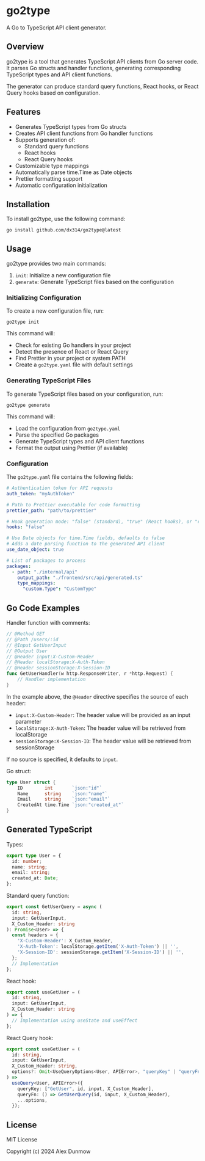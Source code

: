# go2type

A Go to TypeScript API client generator.

## Overview

go2type is a tool that generates TypeScript API clients from Go server code. It parses Go structs and handler functions, generating corresponding TypeScript types and API client functions.

The generator can produce standard query functions, React hooks, or React Query hooks based on configuration.

## Features

- Generates TypeScript types from Go structs
- Creates API client functions from Go handler functions
- Supports generation of:
  - Standard query functions
  - React hooks
  - React Query hooks
- Customizable type mappings
- Automatically parse time.Time as Date objects
- Prettier formatting support
- Automatic configuration initialization

## Installation

To install go2type, use the following command:

```
go install github.com/dx314/go2type@latest
```

## Usage

go2type provides two main commands:

1. `init`: Initialize a new configuration file
2. `generate`: Generate TypeScript files based on the configuration

### Initializing Configuration

To create a new configuration file, run:

```
go2type init
```

This command will:
- Check for existing Go handlers in your project
- Detect the presence of React or React Query
- Find Prettier in your project or system PATH
- Create a `go2type.yaml` file with default settings

### Generating TypeScript Files

To generate TypeScript files based on your configuration, run:

```
go2type generate
```

This command will:
- Load the configuration from `go2type.yaml`
- Parse the specified Go packages
- Generate TypeScript types and API client functions
- Format the output using Prettier (if available)

### Configuration

The `go2type.yaml` file contains the following fields:

```yaml
# Authentication token for API requests
auth_token: "myAuthToken"

# Path to Prettier executable for code formatting
prettier_path: "path/to/prettier"

# Hook generation mode: "false" (standard), "true" (React hooks), or "react-query"
hooks: "false"

# Use Date objects for time.Time fields, defaults to false
# Adds a date parsing function to the generated API client
use_date_object: true

# List of packages to process
packages:
  - path: "./internal/api"
    output_path: "./frontend/src/api/generated.ts"
    type_mappings:
      "custom.Type": "CustomType"
```

## Go Code Examples

Handler function with comments:

```go
// @Method GET
// @Path /users/:id
// @Input GetUserInput
// @Output User
// @Header input:X-Custom-Header
// @Header localStorage:X-Auth-Token
// @Header sessionStorage:X-Session-ID
func GetUserHandler(w http.ResponseWriter, r *http.Request) {
    // Handler implementation
}
```

In the example above, the `@Header` directive specifies the source of each header:
- `input:X-Custom-Header`: The header value will be provided as an input parameter
- `localStorage:X-Auth-Token`: The header value will be retrieved from localStorage
- `sessionStorage:X-Session-ID`: The header value will be retrieved from sessionStorage

If no source is specified, it defaults to `input`.

Go struct:

```go
type User struct {
    ID        int       `json:"id"`
    Name      string    `json:"name"`
    Email     string    `json:"email"`
    CreatedAt time.Time `json:"created_at"`
}
```

## Generated TypeScript

Types:

```typescript
export type User = {
  id: number;
  name: string;
  email: string;
  created_at: Date;
};
```

Standard query function:

```typescript
export const GetUserQuery = async (
  id: string,
  input: GetUserInput,
  X_Custom_Header: string
): Promise<User> => {
  const headers = {
    'X-Custom-Header': X_Custom_Header,
    'X-Auth-Token': localStorage.getItem('X-Auth-Token') || '',
    'X-Session-ID': sessionStorage.getItem('X-Session-ID') || '',
  };
  // Implementation
};
```

React hook:

```typescript
export const useGetUser = (
  id: string,
  input: GetUserInput,
  X_Custom_Header: string
) => {
  // Implementation using useState and useEffect
};
```

React Query hook:

```typescript
export const useGetUser = (
  id: string,
  input: GetUserInput,
  X_Custom_Header: string,
  options?: Omit<UseQueryOptions<User, APIError>, "queryKey" | "queryFn">
) =>
  useQuery<User, APIError>({
    queryKey: ["GetUser", id, input, X_Custom_Header],
    queryFn: () => GetUserQuery(id, input, X_Custom_Header),
    ...options,
  });
```


## License

MIT License

Copyright (c) 2024 Alex Dunmow
